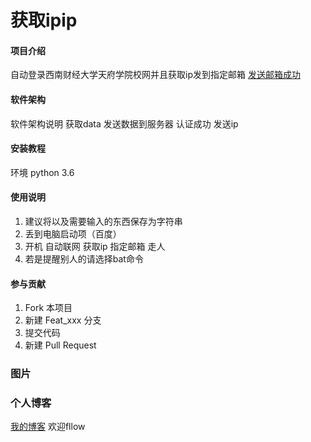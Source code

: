 ﻿# 获取ipip

#### 项目介绍
自动登录西南财经大学天府学院校网并且获取ip发到指定邮箱
[发送邮箱成功](img/email_success.png)

#### 软件架构
软件架构说明
获取data
发送数据到服务器
认证成功
发送ip


#### 安装教程

环境 python 3.6

#### 使用说明
1. 建议将以及需要输入的东西保存为字符串
2. 丢到电脑启动项（百度）
3. 开机 自动联网 获取ip 指定邮箱 走人
4. 若是提醒别人的请选择bat命令

#### 参与贡献

1. Fork 本项目
2. 新建 Feat_xxx 分支
3. 提交代码
4. 新建 Pull Request

### 图片
### 个人博客
[我的博客](https://abbhay.github.io) 欢迎fllow


